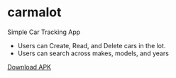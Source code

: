 # carmalot

Simple Car Tracking App
- Users can Create, Read, and Delete cars in the lot.
- Users can search across makes, models, and years

[Download APK]()


